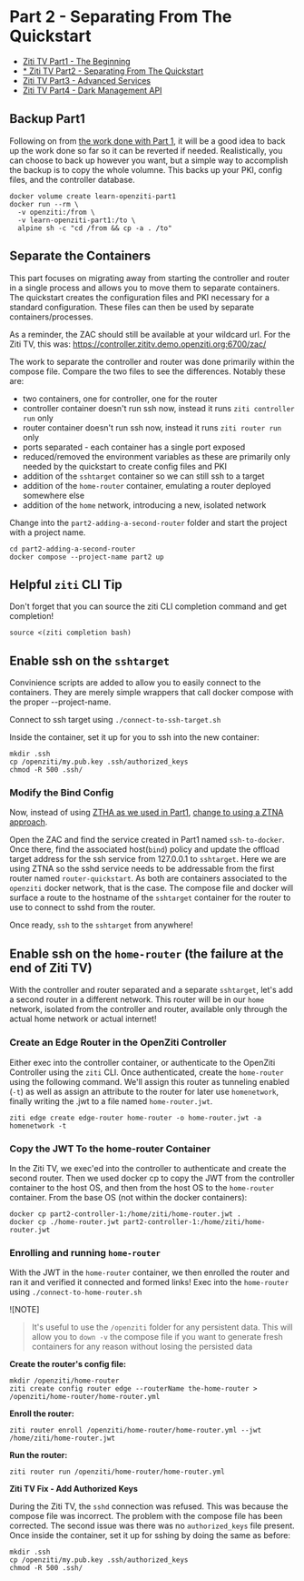 # Part 2 - Separating From The Quickstart

* [Ziti TV Part1 - The Beginning](https://www.youtube.com/live/93QZQWdblPU?si=MASCdTOauBIsRQAj)
* [* Ziti TV Part2 - Separating From The Quickstart](https://www.youtube.com/live/AqLyqgNP3Qk?si=1t5nj64-Uvc6vaYq)
* [Ziti TV Part3 - Advanced Services](https://www.youtube.com/live/AqLyqgNP3Qk?si=1t5nj64-Uvc6vaYq)
* [Ziti TV Part4 - Dark Management API](https://www.youtube.com/live/AqLyqgNP3Qk?si=1t5nj64-Uvc6vaYq)

## Backup Part1

Following on from [the work done with Part 1](../part1-all-in-one/README.md), it will be a good idea to 
back up the work done so far so it can be reverted if needed. Realistically, you can choose to back up
however you want, but a simple way to accomplish the backup is to copy the whole volumne. This backs up
your PKI, config files, and the controller database.

```
docker volume create learn-openziti-part1
docker run --rm \
  -v openziti:/from \
  -v learn-openziti-part1:/to \
  alpine sh -c "cd /from && cp -a . /to"
```

## Separate the Containers

This part focuses on migrating away from starting the controller and router in a single process and allows
you to move them to separate containers. The quickstart creates the configuration files and PKI necessary
for a standard configuration. These files can then be used by separate containers/processes.

As a reminder, the ZAC should still be available at your wildcard url. For the Ziti TV, this was:
https://controller.zititv.demo.openziti.org:6700/zac/

The work to separate the controller and router was done primarily within the compose file. Compare the two
files to see the differences. Notably these are:
* two containers, one for controller, one for the router
* controller container doesn't run ssh now, instead it runs `ziti controller run` only
* router container doesn't run ssh now, instead it runs `ziti router run` only
* ports separated - each container has a single port exposed
* reduced/removed the environment variables as these are primarily only needed by the quickstart to create
  config files and PKI
* addition of the `sshtarget` container so we can still ssh to a target
* addition of the `home-router` container, emulating a router deployed somewhere else
* addition of the `home` network, introducing a new, isolated network

Change into the `part2-adding-a-second-router` folder and start the project with a project name.
```
cd part2-adding-a-second-router
docker compose --project-name part2 up
```

## Helpful `ziti` CLI Tip

Don't forget that you can source the ziti CLI completion command and get <tab> completion!
```
source <(ziti completion bash)
```

## Enable ssh on the `sshtarget`

Convinience scripts are added to allow you to easily connect to the containers. They are merely simple wrappers 
that call docker compose with the proper --project-name.

Connect to ssh target using `./connect-to-ssh-target.sh`

Inside the container, set it up for you to ssh into the new container:
```
mkdir .ssh
cp /openziti/my.pub.key .ssh/authorized_keys
chmod -R 500 .ssh/
```

### Modify the Bind Config

Now, instead of using [ZTHA as we used in Part1](https://openziti.io/docs/learn/core-concepts/zero-trust-models/overview/#host-access-ztha),
[change to using a ZTNA approach](https://openziti.io/docs/learn/core-concepts/zero-trust-models/overview/#network-access-ztna).

Open the ZAC and find the service created in Part1 named `ssh-to-docker`. Once there, find the associated host(`bind`)
policy and update the offload target address for the ssh service from 127.0.0.1 to `sshtarget`. Here we are using
ZTNA so the sshd service needs to be addressable from the first router named `router-quickstart`. As both are containers
associated to the `openziti` docker network, that is the case. The compose file and docker will surface a route to
the hostname of the `sshtarget` container for the router to use to connect to sshd from the router.

Once ready, `ssh` to the `sshtarget` from anywhere!

## Enable ssh on the `home-router` (the failure at the end of Ziti TV)

With the controller and router separated and a separate `sshtarget`, let's add a second router in a different network.
This router will be in our `home` network, isolated from the controller and router, available only through the actual
home network or actual internet!

### Create an Edge Router in the OpenZiti Controller

Either exec into the controller container, or authenticate to the OpenZiti Controller using the `ziti` CLI. Once
authenticated, create the `home-router` using the following command. We'll assign this router as tunneling enabled (`-t`)
as well as assign an attribute to the router for later use `homenetwork`, finally writing the .jwt to a file named
`home-router.jwt`.
```
ziti edge create edge-router home-router -o home-router.jwt -a homenetwork -t
```

### Copy the JWT To the home-router Container

In the Ziti TV, we exec'ed into the controller to authenticate and create the second router. Then we used 
docker cp to copy the JWT from the controller container to the host OS, and then from the host OS to the 
`home-router` container. From the base OS (not within the docker containers):

```
docker cp part2-controller-1:/home/ziti/home-router.jwt .
docker cp ./home-router.jwt part2-controller-1:/home/ziti/home-router.jwt
```

### Enrolling and running `home-router`

With the JWT in the `home-router` container, we then enrolled the router and ran it and verified it connected and formed links!
Exec into the `home-router` using `./connect-to-home-router.sh`

![NOTE]
> It's useful to use the `/openziti` folder for any persistent data. This will allow you to `down -v` the compose file if you
> want to generate fresh containers for any reason without losing the persisted data

**Create the router's config file:**
```
mkdir /openziti/home-router
ziti create config router edge --routerName the-home-router > /openziti/home-router/home-router.yml
```

**Enroll the router:**
```
ziti router enroll /openziti/home-router/home-router.yml --jwt /home/ziti/home-router.jwt
```

**Run the router:**
```
ziti router run /openziti/home-router/home-router.yml
```

**Ziti TV Fix - Add Authorized Keys**

During the Ziti TV, the `sshd` connection was refused. This was because the compose file was incorrect. The problem with the
compose file has been corrected. The second issue was there was no `authorized_keys` file present. Once inside the container,
set it up for sshing by doing the same as before:
```
mkdir .ssh
cp /openziti/my.pub.key .ssh/authorized_keys
chmod -R 500 .ssh/
```















